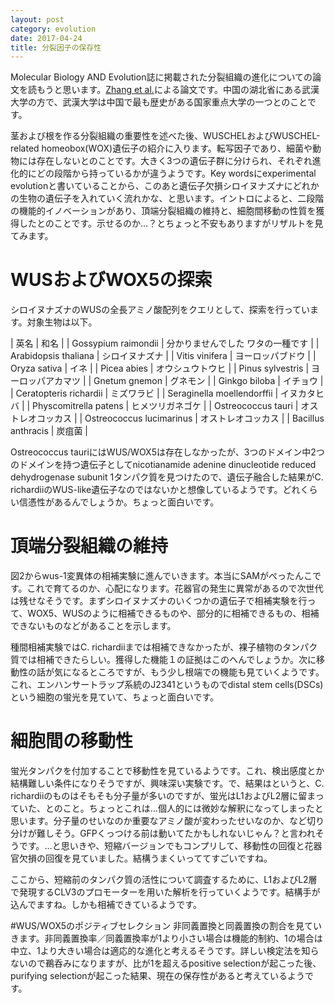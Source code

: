 ```yaml
---
layout: post
category: evolution
date: 2017-04-24
title: 分裂因子の保存性
---
```

Molecular Biology AND Evolution誌に掲載された分裂組織の進化についての論文を読もうと思います。[Zhang et al.](https://academic.oup.com/mbe/article/34/3/640/2823562/Two-Step-Functional-Innovation-of-the-Stem-Cell)による論文です。中国の湖北省にある武漢大学の方で、武漢大学は中国で最も歴史がある国家重点大学の一つとのことです。

茎および根を作る分裂組織の重要性を述べた後、WUSCHELおよびWUSCHEL-related homeobox(WOX)遺伝子の紹介に入ります。転写因子であり、細菌や動物には存在しないとのことです。大きく3つの遺伝子群に分けられ、それぞれ進化的にどの段階から持っているかが違うようです。Key wordsにexperimental evolutionと書いていることから、このあと遺伝子欠損シロイヌナズナにどれかの生物の遺伝子を入れていく流れかな、と思います。イントロによると、二段階の機能的イノベーションがあり、頂端分裂組織の維持と、細胞間移動の性質を獲得したとのことです。示せるのか…？とちょっと不安もありますがリザルトを見てみます。

# WUSおよびWOX5の探索
シロイヌナズナのWUSの全長アミノ酸配列をクエリとして、探索を行っています。対象生物は以下。

| 英名 | 和名 |
| Gossypium raimondii | 分かりませんでした ワタの一種です |
| Arabidopsis thaliana | シロイヌナズナ |
| Vitis vinifera | ヨーロッパブドウ |
| Oryza sativa | イネ |
| Picea abies | オウシュウトウヒ |
| Pinus sylvestris | ヨーロッパアカマツ |
| Gnetum gnemon | グネモン |
| Ginkgo biloba | イチョウ |
| Ceratopteris richardii | ミズワラビ |
| Seraginella moellendorffii | イヌカタヒバ |
| Physcomitrella patens | ヒメツリガネゴケ |
| Ostreococcus tauri | オストレオコッカス |
| Ostreococcus lucimarinus | オストレオコッカス |
| Bacillus anthracis | 炭疽菌 |

Ostreococcus tauriにはWUS/WOX5は存在しなかったが、3つのドメイン中2つのドメインを持つ遺伝子としてnicotianamide adenine dinucleotide reduced dehydrogenase subunit 1タンパク質を見つけたので、遺伝子融合した結果がC. richardiiのWUS-like遺伝子なのではないかと想像しているようです。どれくらい信憑性があるんでしょうか。ちょっと面白いです。

# 頂端分裂組織の維持
図2からwus-1変異体の相補実験に進んでいきます。本当にSAMがぺったんこです。これで育てるのか、心配になります。花器官の発生に異常があるので次世代は残せなそうです。まずシロイヌナズナのいくつかの遺伝子で相補実験を行って、WOX5、WUSのように相補できるものや、部分的に相補できるもの、相補できないものなどがあることを示します。

種間相補実験ではC. richardiiまでは相補できなかったが、裸子植物のタンパク質では相補できたらしい。獲得した機能１の証拠はこのへんでしょうか。次に移動性の話が気になるところですが、もう少し根端での機能も見ていくようです。これ、エンハンサートラップ系統のJ2341というものでdistal stem cells(DSCs)という細胞の蛍光を見ていて、ちょっと面白いです。

# 細胞間の移動性
蛍光タンパクを付加することで移動性を見ているようです。これ、検出感度とか結構難しい条件になりそうですが、興味深い実験です。で、結果はというと、C. richardiiのものはそもそも分子量が多いのですが、蛍光はL1およびL2層に留まっていた、とのこと。ちょっとこれは…個人的には微妙な解釈になってしまったと思います。分子量のせいなのか重要なアミノ酸が変わったせいなのか、など切り分けが難しそう。GFPくっつける前は動いてたかもしれないじゃん？と言われそうです。…と思いきや、短縮バージョンでもコンプリして、移動性の回復と花器官欠損の回復を見ていました。結構うまくいっててすごいですね。

ここから、短縮前のタンパク質の活性について調査するために、L1およびL2層で発現するCLV3のプロモーターを用いた解析を行っていくようです。結構手が込んでますね。しかも相補できているようです。

#WUS/WOX5のポジティブセレクション
非同義置換と同義置換の割合を見ていきます。非同義置換率／同義置換率が1より小さい場合は機能的制約、1の場合は中立、1より大きい場合は適応的な進化と考えるそうです。詳しい検定法を知らないので鵜呑みになりますが、比が1を超えるpositive selectionが起こった後、purifying selectionが起こった結果、現在の保存性があると考えているようです。
